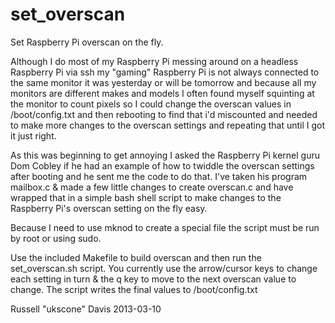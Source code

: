 set_overscan
============

Set Raspberry Pi overscan on the fly.

Although I do most of my Raspberry Pi messing around on a headless Raspberry Pi via ssh my "gaming" Raspberry Pi 
is not always connected to the same monitor it was yesterday or will be tomorrow and because all my monitors are
different makes and models I often found myself squinting at the monitor to count pixels so I could change the overscan
values in /boot/config.txt and then rebooting to find that i'd miscounted and needed to make more changes to the 
overscan settings and repeating that until I got it just right.

As this was beginning to get annoying I asked the Raspberry Pi kernel guru Dom Cobley if he had an example of how
to twiddle the overscan settings after booting and he sent me the code to do that. I've taken his program mailbox.c 
& made a few little changes to create overscan.c and have wrapped that in a simple bash shell script to make changes 
to the Raspberry Pi's overscan setting on the fly easy.

Because I need to use mknod to create a special file the script must be run by root or using sudo.

Use the included Makefile to build overscan and then run the set_overscan.sh script. You currently use the arrow/cursor 
keys to change each setting in turn & the q key to move to the next overscan value to change. The script writes the 
final values to /boot/config.txt

Russell "ukscone" Davis 2013-03-10

